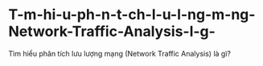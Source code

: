 # T-m-hi-u-ph-n-t-ch-l-u-l-ng-m-ng-Network-Traffic-Analysis-l-g-
Tìm hiểu phân tích lưu lượng mạng (Network Traffic Analysis) là gì?
